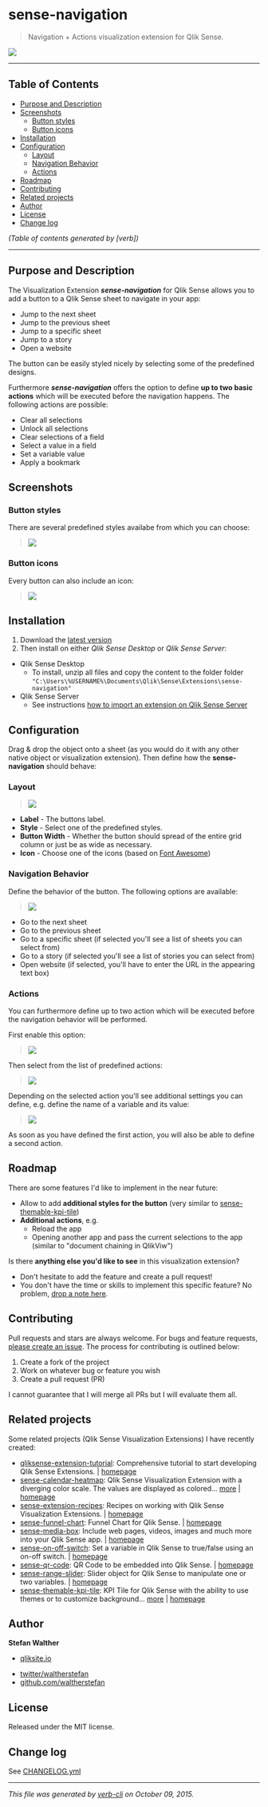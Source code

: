 # sense-navigation

> Navigation + Actions visualization extension for Qlik Sense.

[![](http://serve.mod.bz/branch/)](https://github.com/stefanwalther/sense-navigation)

***

## Table of Contents

<!-- toc -->

* [Purpose and Description](#purpose-and-description)
* [Screenshots](#screenshots)
  - [Button styles](#button-styles)
  - [Button icons](#button-icons)
* [Installation](#installation)
* [Configuration](#configuration)
  - [Layout](#layout)
  - [Navigation Behavior](#navigation-behavior)
  - [Actions](#actions)
* [Roadmap](#roadmap)
* [Contributing](#contributing)
* [Related projects](#related-projects)
* [Author](#author)
* [License](#license)
* [Change log](#change-log)

_(Table of contents generated by [verb])_

<!-- tocstop -->

***

## Purpose and Description

The Visualization Extension **_sense-navigation_** for Qlik Sense allows you to add a button to a Qlik Sense sheet to navigate in your app:

* Jump to the next sheet
* Jump to the previous sheet
* Jump to a specific sheet
* Jump to a story
* Open a website

The button can be easily styled nicely by selecting some of the predefined designs.

Furthermore **_sense-navigation_** offers the option to define **up to two basic actions** which will be executed before the navigation happens. The following actions are possible:

* Clear all selections
* Unlock all selections
* Clear selections of a field
* Select a value in a field
* Set a variable value
* Apply a bookmark

## Screenshots

### Button styles

There are several predefined styles availabe from which you can choose:

> [![](https://github.com/stefanwalther/sense-navigation/blob/master/docs/images/sense_navigation_styles.png)](#purpose-and-description)

### Button icons

Every button can also include an icon:

> [![](https://github.com/stefanwalther/sense-navigation/blob/master/docs/images/sense_navigation_button_icons.png)](#screenshots)

## Installation

1. Download the [latest version](https://github.com/stefanwalther/sense-navigation/raw/master/build/sense_navigation_latest.zip)
2. Then install on either _Qlik Sense Desktop_ or _Qlik Sense Server_:

* Qlik Sense Desktop
  - To install, unzip all files and copy the content to the folder folder `"C:\Users\%USERNAME%\Documents\Qlik\Sense\Extensions\sense-navigation"`
* Qlik Sense Server
  - See instructions [how to import an extension on Qlik Sense Server](http://help.qlik.com/sense/2.0/en-US/online/#../Subsystems/ManagementConsole/Content/import-extensions.htm)

## Configuration

Drag & drop the object onto a sheet (as you would do it with any other native object or visualization extension).
Then define how the **sense-navigation** should behave:

### Layout

> [![](https://github.com/stefanwalther/sense-navigation/blob/master/docs/images/sense_navigation_props_layout.png)](#button-styles)

* **Label** - The buttons label.
* **Style** - Select one of the predefined styles.
* **Button Width** - Whether the button should spread of the entire grid column or just be as wide as necessary.
* **Icon** - Choose one of the icons (based on [Font Awesome](https://fortawesome.github.io/Font-Awesome/))

### Navigation Behavior

Define the behavior of the button. The following options are available:

> [![](https://github.com/stefanwalther/sense-navigation/blob/master/docs/images/sense_navigation_behavior.png)](#button-icons)

* Go to the next sheet
* Go to the previous sheet
* Go to a specific sheet (if selected you'll see a list of sheets you can select from)
* Go to a story (if selected you'll see a list of stories you can select from)
* Open website (if selected, you'll have to enter the URL in the appearing text box)

### Actions

You can furthermore define up to two action which will be executed before the navigation behavior will be performed.

First enable this option:

> [![](https://github.com/stefanwalther/sense-navigation/blob/master/docs/images/sense_navigation_actions_enable.png)](#installation)

Then select from the list of predefined actions:

> [![](https://github.com/stefanwalther/sense-navigation/blob/master/docs/images/sense_navigation_actions.png)](#configuration)

Depending on the selected action you'll see additional settings you can define, e.g. define the name of a variable and its value:

> [![](https://github.com/stefanwalther/sense-navigation/blob/master/docs/images/sense_navigation_actions_settings.png)](#layout)

As soon as you have defined the first action, you will also be able to define a second action.

## Roadmap

There are some features I'd like to implement in the near future:

* Allow to add **additional styles for the button** (very similar to [sense-themable-kpi-tile](https://github.com/stefanwalther/sense-themable-kpi-tile))
* **Additional actions**, e.g.
  - Reload the app
  - Opening another app and pass the current selections to the app (similar to "document chaining in QlikViw")

Is there **anything else you'd like to see** in this visualization extension?

* Don't hesitate to add the feature and create a pull request!
* You don't have the time or skills to implement this specific feature? No problem, [drop a note here](https://github.com/stefanwalther/sense-navigation/issues).

## Contributing

Pull requests and stars are always welcome. For bugs and feature requests, [please create an issue](https://github.com/stefanwalther/sense-navigation/issues).
The process for contributing is outlined below:

1. Create a fork of the project
2. Work on whatever bug or feature you wish
3. Create a pull request (PR)

I cannot guarantee that I will merge all PRs but I will evaluate them all.

## Related projects

Some related projects (Qlik Sense Visualization Extensions) I have recently created:

* [qliksense-extension-tutorial](https://www.npmjs.com/package/qliksense-extension-tutorial): Comprehensive tutorial to start developing Qlik Sense Extensions. | [homepage](https://github.com/stefanwalther/qliksense-extension-tutorial)
* [sense-calendar-heatmap](https://www.npmjs.com/package/sense-calendar-heatmap): Qlik Sense Visualization Extension with a diverging color scale. The values are displayed as colored… [more](https://www.npmjs.com/package/sense-calendar-heatmap) | [homepage](https://github.com/stefanwalther/qsCalendarHeatmap)
* [sense-extension-recipes](https://www.npmjs.com/package/sense-extension-recipes): Recipes on working with Qlik Sense Visualization Extensions. | [homepage](https://github.com/stefanwalther/sense-extension-recipes)
* [sense-funnel-chart](https://www.npmjs.com/package/sense-funnel-chart): Funnel Chart for Qlik Sense. | [homepage](https://github.com/stefanwalther/sense-funnel-chart)
* [sense-media-box](https://www.npmjs.com/package/sense-media-box): Include web pages, videos, images and much more into your Qlik Sense app. | [homepage](https://github.com/stefanwalther/sense-media-box)
* [sense-on-off-switch](https://www.npmjs.com/package/sense-on-off-switch): Set a variable in Qlik Sense to true/false using an on-off switch. | [homepage](https://github.com/stefanwalther/sense-on-off-switch)
* [sense-qr-code](https://www.npmjs.com/package/sense-qr-code): QR Code to be embedded into Qlik Sense. | [homepage](https://github.com/stefanwalther/qsQRCode)
* [sense-range-slider](https://www.npmjs.com/package/sense-range-slider): Slider object for Qlik Sense to manipulate one or two variables. | [homepage](https://github.com/QlikDev/qsRangeSlider)
* [sense-themable-kpi-tile](https://www.npmjs.com/package/sense-themable-kpi-tile): KPI Tile for Qlik Sense with the ability to use themes or to customize background… [more](https://www.npmjs.com/package/sense-themable-kpi-tile) | [homepage](https://github.com/stefanwalther/sense-themable-kpi-tile)

## Author

**Stefan Walther**

+ [qliksite.io](http://qliksite.io)
* [twitter/waltherstefan](http://twitter.com/waltherstefan)
* [github.com/waltherstefan](http://github.com/waltherstefan)

## License

Released under the MIT license.

## Change log

See [CHANGELOG.yml](https://github.com/stefanwalther/sense-navigation/blob/master/CHANGELOG.yml)

***

_This file was generated by [verb-cli](https://github.com/assemble/verb-cli) on October 09, 2015._